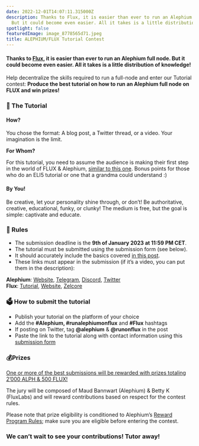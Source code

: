 ```yaml
---
date: 2022-12-01T14:07:11.315000Z
description: Thanks to Flux, it is easier than ever to run an Alephium full node.
  But it could become even easier. All it takes is a little distribution…
spotlight: false
featuredImage: image_8778565d71.jpeg
title: ALEPHIUM/FLUX Tutorial Contest
---
```


#### Thanks to [Flux](https://runonflux.io/), it is easier than ever to run an Alephium full node. But it could become even easier. All it takes is a little distribution of knowledge!

Help decentralize the skills required to run a full-node and enter our Tutorial contest: **Produce the best tutorial on how to run an Alephium full node on FLUX and win prizes!**

### 🏫 The Tutorial

#### How?

You chose the format: A blog post, a Twitter thread, or a video. Your imagination is the limit.

**For Whom?**

For this tutorial, you need to assume the audience is making their first step in the world of FLUX & Alephium, [similar to this one](/news/post/host-your-alephium-node-via-the-flux-marketplace-2f3a5ab85263). Bonus points for those who do an ELI5 tutorial or one that a grandma could understand :)

#### By You!

Be creative, let your personality shine through, or don’t! Be authoritative, creative, educational, funky, or clunky! The medium is free, but the goal is simple: captivate and educate.

### 📝 Rules

- The submission deadline is the **9th of January 2023 at 11:59 PM CET**.
- The tutorial must be submitted using the submission form (see below).
- It should accurately include the basics covered [in this post](/news/post/host-your-alephium-node-via-the-flux-marketplace-2f3a5ab85263).
- These links must appear in the submission (if it’s a video, you can put them in the description):

**Alephium**: [Website](/), [Telegram](https://t.me/alephiumgroup), [Discord](/discord), [Twitter](https://twitter.com/alephium)  
**Flux**: [Tutorial](/news/post/host-your-alephium-node-via-the-flux-marketplace-2f3a5ab85263), [Website](https://runonflux.io/), [Zelcore](https://zelcore.io/)

### 🗳️ How to submit the tutorial

- Publish your tutorial on the platform of your choice
- Add the **\#Alephium, \#runalephiumonflux** and **\#Flux** hashtags
- If posting on Twitter, tag **@alephium** & **@runonflux** in the post
- Paste the link to the tutorial along with contact information using this [submission form](https://forms.gle/ZCTn3nYVpUhwCKVQ8)

### 💰Prizes

[One or more of the best submissions will be rewarded with prizes totaling 2’000 ALPH &amp; 500 FLUX!](https://medium.com/m/callback/email?token=ab1ef79cb161&amp;operation=login&amp;state=medium&amp;source=email-e53ef0fb4f3e-1670944837875-auth.login------0-------------------cf81e380_6f4f_488c_ac52_86fdfd8f04a6)

The jury will be composed of Maud Bannwart (Alephium) & Betty K (FluxLabs) and will reward contributions based on respect for the contest rules.

Please note that prize eligibility is conditioned to Alephium’s [Reward Program Rules](https://github.com/alephium/community/blob/master/RewardProgramRules.md); make sure you are eligible before entering the contest.

### We can’t wait to see your contributions! Tutor away!
